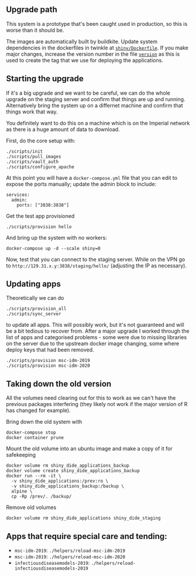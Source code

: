 ## Upgrade path

This system is a prototype that's been caught used in production, so this is worse than it should be.

The images are automatically built by buildkite. Update system dependencies in the dockerfiles in twinkle at [`shiny/Dockerfile`](https://github.com/mrc-ide/twinkle/blob/master/shiny/Dockerfile). If you make major changes, increase the version number in the file [`version`](https://github.com/mrc-ide/twinkle/blob/master/version) as this is used to create the tag that we use for deploying the applications.

## Starting the upgrade

If it's a big upgrade and we want to be careful, we can do the whole upgrade on the staging server and confirm that things are up and running.  Alternatively bring the system up on a differnet machine and confirm that things work that way.

You definitely want to do this on a machine which is on the Imperial network as there is a huge amount of data to download.

First, do the core setup with:

```
./scripts/init
./scripts/pull_images
./scripts/vault_auth
./scripts/configure_apache
```

At this point you will have a `docker-compose.yml` file that you can edit to expose the ports manually; update the admin block to include:

```
services:
  admin:
    ports: ["3838:3838"]
```

Get the test app provisioned

```
./scripts/provision hello
```

And bring up the system with no workers:

```
docker-compose up -d --scale shiny=0
```

Now, test that you can connect to the staging server. While on the VPN go to `http://129.31.x.y:3838/staging/hello/` (adjusting the IP as necessary).

## Updating apps

Theoretically we can do

```
./scripts/provision_all
./scripts/sync_server
```

to update all apps. This will possibly work, but it's not guaranteed and will be a bit tedious to recover from. After a major upgrade I worked through the list of apps and categorised problems - some were due to missing libraries on the server due to the upstream docker image changing, some where deploy keys that had been removed.

```
./scripts/provision msc-idm-2019
./scripts/provision msc-idm-2020
```

## Taking down the old version

All the volumes need clearing out for this to work as we can't have the previous packages interfering (they likely not work if the major version of R has changed for example).

Bring down the old system with

```
docker-compose stop
docker container prune
```

Mount the old volume into an ubuntu image and make a copy of it for safekeeping

```
docker volume rm shiny_dide_applications_backup
docker volume create shiny_dide_applications_backup
docker run --rm -it \
  -v shiny_dide_applications:/prev:ro \
  -v shiny_dide_applications_backup:/backup \
  alpine \
  cp -Rp /prev/. /backup/
```

Remove old volumes

```
docker volume rm shiny_dide_applications shiny_dide_staging
```

## Apps that require special care and tending:

* `msc-idm-2019`: `./helpers/reload-msc-idm-2019`
* `msc-idm-2019`: `./helpers/reload-msc-idm-2020`
* `infectiousdiseasemodels-2019`: `./helpers/reload-infectiousdiseasemodels-2019`
